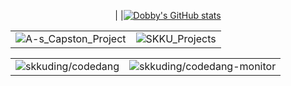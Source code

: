 <div align="center">


| |[![Dobby's GitHub stats](https://github-readme-stats.vercel.app/api?username=dobby-kim&theme=ambient_gradient&show_icon=true&hide=stars,issues)](https://github.com/dobby-kim)

| | |
| :--: | :--: |
| ![A-s_Capston_Project][A-s_Capston_Project] | ![SKKU_Projects][SKKU_Projects] |

| | |
| :--: | :--: |
| ![skkuding/codedang][skkuding/codedang] | ![skkuding/codedang-monitor][skkuding/codedang-monitor] | |


[A-s_Capston_Project]: https://github-readme-stats.vercel.app/api/pin/?username=dobby-kim&repo=A-s_Capston_Project&theme=ambient_gradient
[SKKU_Projects]: https://github-readme-stats.vercel.app/api/pin/?username=dobby-kim&repo=SKKU_Projects&theme=ambient_gradient
[skkuding/codedang]: https://github-readme-stats.vercel.app/api/pin/?username=skkuding&repo=codedang&theme=ambient_gradient
[skkuding/codedang-monitor]: https://github-readme-stats.vercel.app/api/pin/?username=skkuding&repo=codedang-monitor&theme=ambient_gradient


</div>
